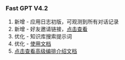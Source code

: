 ### Fast GPT V4.2

1. 新增 - 应用日志初版，可观测到所有对话记录
2. 新增 - 好友邀请链接，[点击查看](/account?currentTab=promotion)
3. 优化 - 知识库搜索提示词
4. 优化 - [使用文档](https://doc.fastgpt.run/docs/intro/)
5. [点击查看高级编排介绍文档](https://doc.fastgpt.run/docs/workflow)
